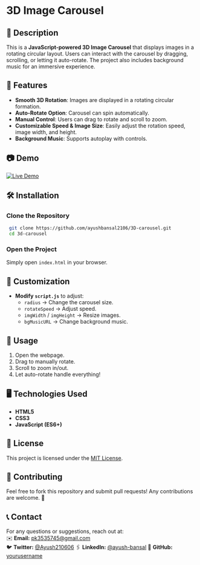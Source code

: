 # 3D Image Carousel

## 🚀 Description
This is a **JavaScript-powered 3D Image Carousel** that displays images in a rotating circular layout. Users can interact with the carousel by dragging, scrolling, or letting it auto-rotate. The project also includes background music for an immersive experience.

## 🎨 Features
- **Smooth 3D Rotation**: Images are displayed in a rotating circular formation.
- **Auto-Rotate Option**: Carousel can spin automatically.
- **Manual Control**: Users can drag to rotate and scroll to zoom.
- **Customizable Speed & Image Size**: Easily adjust the rotation speed, image width, and height.
- **Background Music**: Supports autoplay with controls.

## 📷 Demo
[![Live Demo](https://img.shields.io/badge/Live%20Demo-Click%20Here-green)](https://ayushbansal2106.github.io/3D-carousel/)

## 🛠️ Installation
### **Clone the Repository**
```sh
 git clone https://github.com/ayushbansal2106/3D-carousel.git
 cd 3d-carousel
```

### **Open the Project**
Simply open `index.html` in your browser.

## 🔧 Customization
- **Modify `script.js`** to adjust:
  - `radius` → Change the carousel size.
  - `rotateSpeed` → Adjust speed.
  - `imgWidth` / `imgHeight` → Resize images.
  - `bgMusicURL` → Change background music.

## 📌 Usage
1. Open the webpage.
2. Drag to manually rotate.
3. Scroll to zoom in/out.
4. Let auto-rotate handle everything!

## 🖥️ Technologies Used
- **HTML5**
- **CSS3**
- **JavaScript (ES6+)**

## 📝 License
This project is licensed under the [MIT License](LICENSE).

## 🤝 Contributing
Feel free to fork this repository and submit pull requests! Any contributions are welcome. 🚀

## 📞 Contact
For any questions or suggestions, reach out at:  
✉️ **Email:** pk3535745@gmail.com  
🐦 **Twitter:** [@Ayush210606](https://x.com/Ayush210606)
🖇️ **LinkedIn:** [@ayush-bansal](www.linkedin.com/in/ayush-bansal2106)
🔗 **GitHub:** [yourusername](https://github.com/ayushbansal2106)

